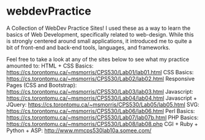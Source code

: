 # webdevPractice
A Collection of WebDev Practice Sites! I used these as a way to learn the basics of Web Development, specifically related to web-design. While this is strongly centered around small applications, it introduced me to quite a bit of front-end and back-end tools, languages, and frameworks. 

Feel free to take a look at any of the sites below to see what my practice amounted to: 
HTML + CSS Basics: https://cs.torontomu.ca/~msmorris/CPS530/Lab01/lab01.html
CSS Basics: https://cs.torontomu.ca/~msmorris/CPS530/Lab02/lab02.html
Responsive Pages (CSS and Bootstrap): https://cs.torontomu.ca/~msmorris/CPS530/Lab03/lab03.html
Javascript: https://cs.torontomu.ca/~msmorris/CPS530/Lab04/lab04.html
Javascript + JQuery: https://cs.torontomu.ca/~msmorris/CPS530/Lab05/lab05.html
SVG: https://cs.torontomu.ca/~msmorris/CPS530/Lab06/lab06.html
Perl Basics: https://cs.torontomu.ca/~msmorris/CPS530/Lab07/lab07b.html
PHP Basics: https://cs.torontomu.ca/~msmorris/CPS530/Lab08/lab08.php
CGI + Ruby + Python + ASP: http://www.mmcps530lab10a.somee.com/
